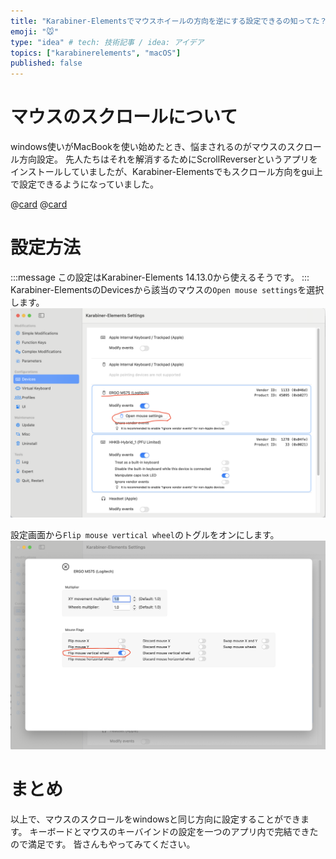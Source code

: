 ```yaml
---
title: "Karabiner-Elementsでマウスホイールの方向を逆にする設定できるの知ってた？"
emoji: "🐭"
type: "idea" # tech: 技術記事 / idea: アイデア
topics: ["karabinerelements", "macOS"]
published: false
---
```


# マウスのスクロールについて
windows使いがMacBookを使い始めたとき、悩まされるのがマウスのスクロール方向設定。
先人たちはそれを解消するためにScrollReverserというアプリをインストールしていましたが、Karabiner-Elementsでもスクロール方向をgui上で設定できるようになっていました。

@[card](https://pilotmoon.com/scrollreverser/)
@[card](https://karabiner-elements.pqrs.org/)

# 設定方法
:::message
この設定はKarabiner-Elements 14.13.0から使えるそうです。
:::
Karabiner-ElementsのDevicesから該当のマウスの`Open mouse settings`を選択します。
![alt text](/images/ff328fd628b032-1.png)

設定画面から`Flip mouse vertical wheel`のトグルをオンにします。
![alt text](/images/ff328fd628b032-2.png)

# まとめ
以上で、マウスのスクロールをwindowsと同じ方向に設定することができます。
キーボードとマウスのキーバインドの設定を一つのアプリ内で完結できたので満足です。
皆さんもやってみてください。

